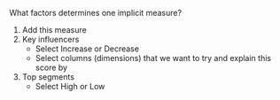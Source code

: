 What factors determines one implicit measure?

1. Add this measure
2. Key influencers
	- Select Increase or Decrease
	- Select columns (dimensions) that we want to try and explain this score by
3. Top segments
	- Select High or Low